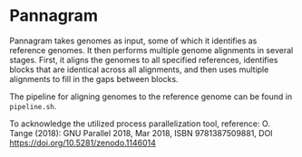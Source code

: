 # Pannagram

Pannagram takes genomes as input, some of which it identifies as reference genomes. It then performs multiple genome alignments in several stages. First, it aligns the genomes to all specified references, identifies blocks that are identical across all alignments, and then uses multiple alignments to fill in the gaps between blocks.

The pipeline for aligning genomes to the reference genome can be found in `pipeline.sh`.


To acknowledge the utilized process parallelization tool, reference:
O. Tange (2018): GNU Parallel 2018, Mar 2018, ISBN 9781387509881,
  DOI https://doi.org/10.5281/zenodo.1146014
